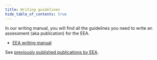 ```yaml
---
title: Writing guidelines
hide_table_of_contents: true
---
```



In our writing manual, you will find all the guidelines you need to write an assessment (aka publication) for the EEA.

- [EEA writing manual](https://www.eea.europa.eu/about-us/documents/eea-writing-manual.pdf/view)

See [previously published publications by EEA](https://www.eea.europa.eu/publications).

